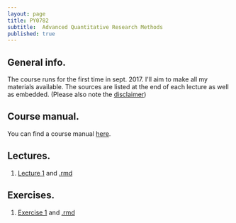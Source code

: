 ```yaml
---
layout: page
title: PY0782
subtitle:  Advanced Quantitative Research Methods 
published: true
---
```


## General info. 

The course runs for the first time in sept. 2017. I'll aim to make all my materials available. The sources are listed at the end of each lecture as well as embedded. (Please also note the [disclaimer](https://sites.google.com/site/thomasvpollet/disclaimer))

## Course manual.

You can find a course manual [here](outline_statistics_mres.course-11-9web).

## Lectures.

1. [Lecture 1](PY_0782/Lecture1.html) and [.rmd](https://drive.google.com/open?id=0Bw-5pwTzGZ7ZazhWQ1kwdko1cXM)


## Exercises.

1. [Exercise 1](PY_0782/Exercise_1.html) and [.rmd](https://drive.google.com/open?id=0Bw-5pwTzGZ7ZM01sYVgyRVZCVU0)


